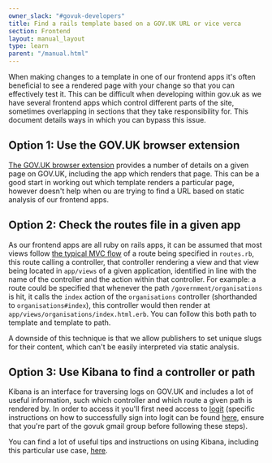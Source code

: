 ```yaml
---
owner_slack: "#govuk-developers"
title: Find a rails template based on a GOV.UK URL or vice verca
section: Frontend
layout: manual_layout
type: learn
parent: "/manual.html"
---
```

When making changes to a template in one of our frontend apps it's often beneficial to see a rendered page with your change so that you can effectively test it. This can be difficult when developing within gov.uk as we have several frontend apps which control different parts of the site, sometimes overlapping in sections that they take responsibility for. This document details ways in which you can bypass this issue.

## Option 1: Use the GOV.UK browser extension

[The GOV.UK browser extension](https://github.com/alphagov/govuk-browser-extension) provides a number of details on a given page on GOV.UK, including the app which renders that page. This can be a good start in working out which template renders a particular page, however doesn't help when ou are trying to find a URL based on static analysis of our frontend apps.

## Option 2: Check the routes file in a given app

As our frontend apps are all ruby on rails apps, it can be assumed that most views follow [the typical MVC flow](https://www.sitepoint.com/model-view-controller-mvc-architecture-rails/) of a route being specified in `routes.rb`, this route calling a controller, that controller rendering a view and that view being located in `app/views` of a given application, identified in line with the name of the controller and the action within that controller. For example: a route could be specified that whenever the path `/government/organisations` is hit, it calls the `index` action of the `organisations` controller (shorthanded to `organisations#index`), this controller would then render at `app/views/organisations/index.html.erb`. You can follow this both path to template and template to path.

A downside of this technique is that we allow publishers to set unique slugs for their content, which can't be easily interpreted via static analysis.

## Option 3: Use Kibana to find a controller or path

Kibana is an interface for traversing logs on GOV.UK and includes a lot of useful information, such which controller and which route a given path is rendered by. In order to access it you'll first need access to [logit](/manual/logit.html) (specific instructions on how to successfully sign into logit can be found [here](https://reliability-engineering.cloudapps.digital/logging.html#content), ensure that you're part of the govuk gmail group before following these steps).

You can find a lot of useful tips and instructions on using Kibana, including this particular use case, [here](/manual/kibana.html).
